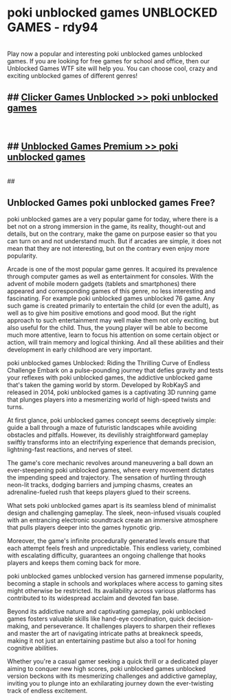 # poki unblocked games  UNBLOCKED GAMES - rdy94 <br>
<br>
Play now a popular and interesting poki unblocked games unblocked games. If you are looking for free games for school and office, then our Unblocked Games WTF site will help you. You can choose cool, crazy and exciting unblocked games of different genres!


## ##  [Clicker Games Unblocked >> poki unblocked games](http://freeplayer.one?title=poki_unblocked_games&ref=UG)
  <br>

##  ## [Unblocked Games Premium >> poki unblocked games](http://freeplayer.one?title=poki_unblocked_games&ref=UG)
  <br>
  ##



## Unblocked Games poki unblocked games Free?

poki unblocked games are a very popular game for today, where there is a bet not on a strong immersion in the game, its reality, thought-out and details, but on the contrary, make the game on purpose easier so that you can turn on and not understand much. But if arcades are simple, it does not mean that they are not interesting, but on the contrary even enjoy more popularity.

Arcade is one of the most popular game genres. It acquired its prevalence through computer games as well as entertainment for consoles. With the advent of mobile modern gadgets (tablets and smartphones) there appeared and corresponding games of this genre, no less interesting and fascinating. For example poki unblocked games unblocked 76 game. Any such game is created primarily to entertain the child (or even the adult), as well as to give him positive emotions and good mood. But the right approach to such entertainment may well make them not only exciting, but also useful for the child. Thus, the young player will be able to become much more attentive, learn to focus his attention on some certain object or action, will train memory and logical thinking. And all these abilities and their development in early childhood are very important.

poki unblocked games Unblocked: Riding the Thrilling Curve of Endless Challenge
Embark on a pulse-pounding journey that defies gravity and tests your reflexes with poki unblocked games, the addictive unblocked game that's taken the gaming world by storm. Developed by RobKayS and released in 2014, poki unblocked games is a captivating 3D running game that plunges players into a mesmerizing world of high-speed twists and turns.

At first glance, poki unblocked games concept seems deceptively simple: guide a ball through a maze of futuristic landscapes while avoiding obstacles and pitfalls. However, its devilishly straightforward gameplay swiftly transforms into an electrifying experience that demands precision, lightning-fast reactions, and nerves of steel.

The game's core mechanic revolves around maneuvering a ball down an ever-steepening poki unblocked games, where every movement dictates the impending speed and trajectory. The sensation of hurtling through neon-lit tracks, dodging barriers and jumping chasms, creates an adrenaline-fueled rush that keeps players glued to their screens.

What sets poki unblocked games apart is its seamless blend of minimalist design and challenging gameplay. The sleek, neon-infused visuals coupled with an entrancing electronic soundtrack create an immersive atmosphere that pulls players deeper into the games hypnotic grip.

Moreover, the game's infinite procedurally generated levels ensure that each attempt feels fresh and unpredictable. This endless variety, combined with escalating difficulty, guarantees an ongoing challenge that hooks players and keeps them coming back for more.

poki unblocked games unblocked version has garnered immense popularity, becoming a staple in schools and workplaces where access to gaming sites might otherwise be restricted. Its availability across various platforms has contributed to its widespread acclaim and devoted fan base.

Beyond its addictive nature and captivating gameplay, poki unblocked games fosters valuable skills like hand-eye coordination, quick decision-making, and perseverance. It challenges players to sharpen their reflexes and master the art of navigating intricate paths at breakneck speeds, making it not just an entertaining pastime but also a tool for honing cognitive abilities.

Whether you're a casual gamer seeking a quick thrill or a dedicated player aiming to conquer new high scores, poki unblocked games unblocked version beckons with its mesmerizing challenges and addictive gameplay, inviting you to plunge into an exhilarating journey down the ever-twisting track of endless excitement.